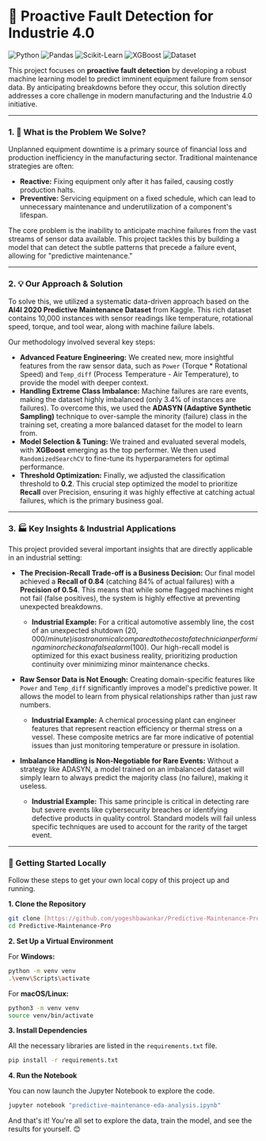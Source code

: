 # 🔧 Proactive Fault Detection for Industrie 4.0

![Python](https://img.shields.io/badge/Python-3.9+-blue.svg)
![Pandas](https://img.shields.io/badge/Pandas-2.2-blueviolet.svg)
![Scikit-Learn](https://img.shields.io/badge/Scikit--Learn-1.7-orange.svg)
![XGBoost](https://img.shields.io/badge/XGBoost-2.0-green.svg)
![Dataset](https://img.shields.io/badge/Dataset-Kaggle-blue.svg)

This project focuses on **proactive fault detection** by developing a robust machine learning model to predict imminent equipment failure from sensor data. By anticipating breakdowns before they occur, this solution directly addresses a core challenge in modern manufacturing and the Industrie 4.0 initiative.

---

### 1. 🤔 What is the Problem We Solve?

Unplanned equipment downtime is a primary source of financial loss and production inefficiency in the manufacturing sector. Traditional maintenance strategies are often:
* **Reactive:** Fixing equipment only after it has failed, causing costly production halts.
* **Preventive:** Servicing equipment on a fixed schedule, which can lead to unnecessary maintenance and underutilization of a component's lifespan.

The core problem is the inability to anticipate machine failures from the vast streams of sensor data available. This project tackles this by building a model that can detect the subtle patterns that precede a failure event, allowing for "predictive maintenance."

---

### 2. 💡 Our Approach & Solution

To solve this, we utilized a systematic data-driven approach based on the **AI4I 2020 Predictive Maintenance Dataset** from Kaggle. This rich dataset contains 10,000 instances with sensor readings like temperature, rotational speed, torque, and tool wear, along with machine failure labels.

Our methodology involved several key steps:

* **Advanced Feature Engineering:** We created new, more insightful features from the raw sensor data, such as `Power` (Torque * Rotational Speed) and `Temp_diff` (Process Temperature - Air Temperature), to provide the model with deeper context.
* **Handling Extreme Class Imbalance:** Machine failures are rare events, making the dataset highly imbalanced (only 3.4% of instances are failures). To overcome this, we used the **ADASYN (Adaptive Synthetic Sampling)** technique to over-sample the minority (failure) class in the training set, creating a more balanced dataset for the model to learn from.
* **Model Selection & Tuning:** We trained and evaluated several models, with **XGBoost** emerging as the top performer. We then used `RandomizedSearchCV` to fine-tune its hyperparameters for optimal performance.
* **Threshold Optimization:** Finally, we adjusted the classification threshold to **0.2**. This crucial step optimized the model to prioritize **Recall** over Precision, ensuring it was highly effective at catching actual failures, which is the primary business goal.

---

### 3. 🏭 Key Insights & Industrial Applications

This project provided several important insights that are directly applicable in an industrial setting:

* **The Precision-Recall Trade-off is a Business Decision:** Our final model achieved a **Recall of 0.84** (catching 84% of actual failures) with a **Precision of 0.54**. This means that while some flagged machines might not fail (false positives), the system is highly effective at preventing unexpected breakdowns.
    * **Industrial Example:** For a critical automotive assembly line, the cost of an unexpected shutdown ($20,000/minute) is astronomical compared to the cost of a technician performing a minor check on a false alarm ($100). Our high-recall model is optimized for this exact business reality, prioritizing production continuity over minimizing minor maintenance checks.

* **Raw Sensor Data is Not Enough:** Creating domain-specific features like `Power` and `Temp_diff` significantly improves a model's predictive power. It allows the model to learn from physical relationships rather than just raw numbers.
    * **Industrial Example:** A chemical processing plant can engineer features that represent reaction efficiency or thermal stress on a vessel. These composite metrics are far more indicative of potential issues than just monitoring temperature or pressure in isolation.

* **Imbalance Handling is Non-Negotiable for Rare Events:** Without a strategy like ADASYN, a model trained on an imbalanced dataset will simply learn to always predict the majority class (no failure), making it useless.
    * **Industrial Example:** This same principle is critical in detecting rare but severe events like cybersecurity breaches or identifying defective products in quality control. Standard models will fail unless specific techniques are used to account for the rarity of the target event.

---

### 🚀 Getting Started Locally

Follow these steps to get your own local copy of this project up and running.

**1. Clone the Repository**

```bash
git clone [https://github.com/yogeshbawankar/Predictive-Maintenance-Pro.git](https://github.com/yogeshbawankar/Predictive-Maintenance-Pro.git)
cd Predictive-Maintenance-Pro
```

**2. Set Up a Virtual Environment**

For **Windows:**
```bash
python -m venv venv
.\venv\Scripts\activate
```

For **macOS/Linux:**
```bash
python3 -m venv venv
source venv/bin/activate
```

**3. Install Dependencies**

All the necessary libraries are listed in the `requirements.txt` file.

```bash
pip install -r requirements.txt
```

**4. Run the Notebook**

You can now launch the Jupyter Notebook to explore the code.

```bash
jupyter notebook "predictive-maintenance-eda-analysis.ipynb"
```

And that's it! You're all set to explore the data, train the model, and see the results for yourself. 😊
